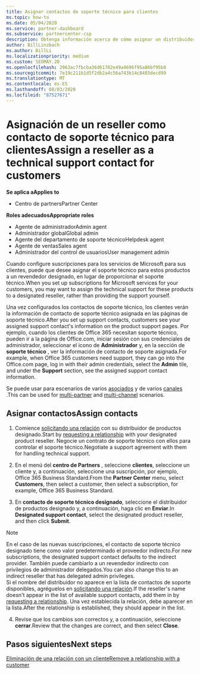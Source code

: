 ```yaml
---
title: Asignar contactos de soporte técnico para clientes
ms.topic: how-to
ms.date: 05/04/2020
ms.service: partner-dashboard
ms.subservice: partnercenter-csp
description: Obtenga información acerca de cómo asignar un distribuidor como contacto de soporte técnico para los clientes que tienen suscripciones a los servicios de Microsoft.
author: BillLinzbach
ms.author: BillLi
ms.localizationpriority: medium
ms.custom: SEOMAY.20
ms.openlocfilehash: 2963ac7fbcba36d61782e49a4696f95a86bf95b8
ms.sourcegitcommit: 7e19c211b1d5f2db2a4c56a743b14c8485decd99
ms.translationtype: MT
ms.contentlocale: es-ES
ms.lasthandoff: 08/03/2020
ms.locfileid: "87527671"
---
```

# <a name="assign-a-reseller-as-a-technical-support-contact-for-customers"></a><span data-ttu-id="92bbf-103">Asignación de un reseller como contacto de soporte técnico para clientes</span><span class="sxs-lookup"><span data-stu-id="92bbf-103">Assign a reseller as a technical support contact for customers</span></span>

<span data-ttu-id="92bbf-104">**Se aplica a**</span><span class="sxs-lookup"><span data-stu-id="92bbf-104">**Applies to**</span></span>

- <span data-ttu-id="92bbf-105">Centro de partners</span><span class="sxs-lookup"><span data-stu-id="92bbf-105">Partner Center</span></span>

<span data-ttu-id="92bbf-106">**Roles adecuados**</span><span class="sxs-lookup"><span data-stu-id="92bbf-106">**Appropriate roles**</span></span>

- <span data-ttu-id="92bbf-107">Agente de administrador</span><span class="sxs-lookup"><span data-stu-id="92bbf-107">Admin agent</span></span>
- <span data-ttu-id="92bbf-108">Administrador global</span><span class="sxs-lookup"><span data-stu-id="92bbf-108">Global admin</span></span>
- <span data-ttu-id="92bbf-109">Agente del departamento de soporte técnico</span><span class="sxs-lookup"><span data-stu-id="92bbf-109">Helpdesk agent</span></span>
- <span data-ttu-id="92bbf-110">Agente de ventas</span><span class="sxs-lookup"><span data-stu-id="92bbf-110">Sales agent</span></span>
- <span data-ttu-id="92bbf-111">Administrador del control de usuarios</span><span class="sxs-lookup"><span data-stu-id="92bbf-111">User management admin</span></span>

<span data-ttu-id="92bbf-112">Cuando configure suscripciones para los servicios de Microsoft para sus clientes, puede que desee asignar el soporte técnico para estos productos a un revendedor designado, en lugar de proporcionar el soporte técnico.</span><span class="sxs-lookup"><span data-stu-id="92bbf-112">When you set up subscriptions for Microsoft services for your customers, you may want to assign the technical support for these products to a designated reseller, rather than providing the support yourself.</span></span>

<span data-ttu-id="92bbf-113">Una vez configurados los contactos de soporte técnico, los clientes verán la información de contacto de soporte técnico asignada en las páginas de soporte técnico.</span><span class="sxs-lookup"><span data-stu-id="92bbf-113">After you set up support contacts, customers see your assigned support contact's information on the product support pages.</span></span> <span data-ttu-id="92bbf-114">Por ejemplo, cuando los clientes de Office 365 necesitan soporte técnico, pueden ir a la página de Office.com, iniciar sesión con sus credenciales de administrador, seleccionar el icono de **Administrador** y, en la sección de **soporte técnico** , ver la información de contacto de soporte asignada.</span><span class="sxs-lookup"><span data-stu-id="92bbf-114">For example, when Office 365 customers need support, they can go into the Office.com page, log in with their admin credentials, select the **Admin** tile, and under the **Support** section, see the assigned support contact information.</span></span>

<span data-ttu-id="92bbf-115">Se puede usar para escenarios de varios [asociados](multipartner.md) y de varios [canales](multichannel.md) .</span><span class="sxs-lookup"><span data-stu-id="92bbf-115">This can be used for [multi-partner](multipartner.md) and [multi-channel](multichannel.md) scenarios.</span></span> 


## <a name="assign-contacts"></a><span data-ttu-id="92bbf-116">Asignar contactos</span><span class="sxs-lookup"><span data-stu-id="92bbf-116">Assign contacts</span></span>

1.  <span data-ttu-id="92bbf-117">Comience [solicitando una relación](request-a-relationship-with-a-customer.md) con su distribuidor de productos designado.</span><span class="sxs-lookup"><span data-stu-id="92bbf-117">Start by [requesting a relationship](request-a-relationship-with-a-customer.md) with your designated product reseller.</span></span> <span data-ttu-id="92bbf-118">Negocie un contrato de soporte técnico con ellos para controlar el soporte técnico.</span><span class="sxs-lookup"><span data-stu-id="92bbf-118">Negotiate a support agreement with them for handling technical support.</span></span>

2.  <span data-ttu-id="92bbf-119">En el menú del **centro de Partners** , seleccione **clientes**, seleccione un cliente y, a continuación, seleccione una suscripción, por ejemplo, Office 365 Business Standard.</span><span class="sxs-lookup"><span data-stu-id="92bbf-119">From the **Partner Center** menu, select **Customers**, then select a customer, then select a subscription, for example, Office 365 Business Standard.</span></span>

3.  <span data-ttu-id="92bbf-120">En **contacto de soporte técnico designado**, seleccione el distribuidor de productos designado y, a continuación, haga clic en **Enviar**.</span><span class="sxs-lookup"><span data-stu-id="92bbf-120">In  **Designated support contact**, select the designated product reseller, and then click **Submit**.</span></span> 

   >[!NOTE]  
 ><span data-ttu-id="92bbf-121">En el caso de las nuevas suscripciones, el contacto de soporte técnico designado tiene como valor predeterminado el proveedor indirecto.</span><span class="sxs-lookup"><span data-stu-id="92bbf-121">For new subscriptions, the designated support contact defaults to the indirect provider.</span></span> <span data-ttu-id="92bbf-122">También puede cambiarlo a un revendedor indirecto con privilegios de administrador delegados.</span><span class="sxs-lookup"><span data-stu-id="92bbf-122">You can also change this to an indirect reseller that has delegated admin privileges.</span></span>    
><span data-ttu-id="92bbf-123">Si el nombre del distribuidor no aparece en la lista de contactos de soporte disponibles, agréguelos en [solicitando una relación](request-a-relationship-with-a-customer.md).</span><span class="sxs-lookup"><span data-stu-id="92bbf-123">If the reseller's name doesn't appear in the list of available support contacts, add them in by [requesting a relationship](request-a-relationship-with-a-customer.md).</span></span> <span data-ttu-id="92bbf-124">Una vez establecida la relación, debe aparecer en la lista.</span><span class="sxs-lookup"><span data-stu-id="92bbf-124">After the relationship is established, they should appear in the list.</span></span>  

4.  <span data-ttu-id="92bbf-125">Revise que los cambios son correctos y, a continuación, seleccione **cerrar**.</span><span class="sxs-lookup"><span data-stu-id="92bbf-125">Review that the changes are correct, and then select **Close**.</span></span>

## <a name="next-steps"></a><span data-ttu-id="92bbf-126">Pasos siguientes</span><span class="sxs-lookup"><span data-stu-id="92bbf-126">Next steps</span></span>

[<span data-ttu-id="92bbf-127">Eliminación de una relación con un cliente</span><span class="sxs-lookup"><span data-stu-id="92bbf-127">Remove a relationship with a customer</span></span>](remove-a-relationship.md)